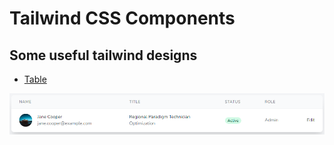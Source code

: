 # Tailwind CSS Components

## Some useful tailwind designs

- [Table](./public/table.html)

 ![Table](https://github.com/luisprmat/tailwind-components/blob/main/images/table.png?raw=true)